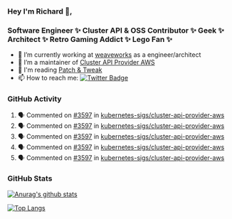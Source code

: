 ### Hey I'm Richard 👋, 

<h3 align="left">Software Engineer ✨ Cluster API & OSS Contributor ✨ Geek ✨ Architect ✨ Retro Gaming Addict ✨ Lego Fan ✨</h3>

- 🔭 I’m currently working at [weaveworks](https://github.com/weaveworks) as a engineer/architect
- 👯 I’m a maintainer of [Cluster API Provider AWS](https://github.com/kubernetes-sigs/cluster-api-provider-aws)
- 💬 I'm reading [Patch & Tweak](https://bjooks.com/products/patch-tweak-exploring-modular-synthesis)
- 📫 How to reach me: [![Twitter Badge](https://img.shields.io/badge/-@fruit_case-00acee?style=flat&logo=Twitter&logoColor=white)](https://twitter.com/intent/follow?screen_name=fruit_case "Follow on Twitter")

### GitHub Activity 

<!--START_SECTION:activity-->
1. 🗣 Commented on [#3597](https://github.com/kubernetes-sigs/cluster-api-provider-aws/issues/3597) in [kubernetes-sigs/cluster-api-provider-aws](https://github.com/kubernetes-sigs/cluster-api-provider-aws)
2. 🗣 Commented on [#3597](https://github.com/kubernetes-sigs/cluster-api-provider-aws/issues/3597) in [kubernetes-sigs/cluster-api-provider-aws](https://github.com/kubernetes-sigs/cluster-api-provider-aws)
3. 🗣 Commented on [#3597](https://github.com/kubernetes-sigs/cluster-api-provider-aws/issues/3597) in [kubernetes-sigs/cluster-api-provider-aws](https://github.com/kubernetes-sigs/cluster-api-provider-aws)
4. 🗣 Commented on [#3597](https://github.com/kubernetes-sigs/cluster-api-provider-aws/issues/3597) in [kubernetes-sigs/cluster-api-provider-aws](https://github.com/kubernetes-sigs/cluster-api-provider-aws)
5. 🗣 Commented on [#3597](https://github.com/kubernetes-sigs/cluster-api-provider-aws/issues/3597) in [kubernetes-sigs/cluster-api-provider-aws](https://github.com/kubernetes-sigs/cluster-api-provider-aws)
<!--END_SECTION:activity-->

### GitHub Stats

[![Anurag's github stats](https://github-readme-stats.vercel.app/api?username=richardcase&count_private=true&show_icons=true)](https://github.com/anuraghazra/github-readme-stats)

[![Top Langs](https://github-readme-stats.vercel.app/api/top-langs/?username=richardcase&hide=html&layout=compact)](https://github.com/anuraghazra/github-readme-stats)
